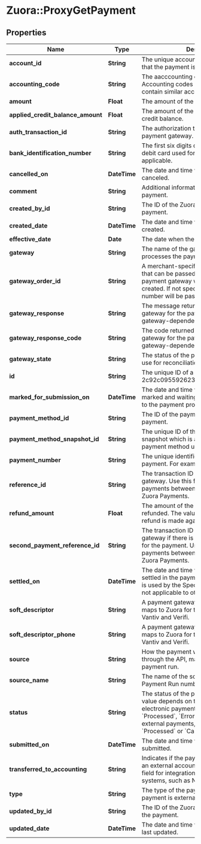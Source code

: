 # Zuora::ProxyGetPayment

## Properties
Name | Type | Description | Notes
------------ | ------------- | ------------- | -------------
**account_id** | **String** | The unique account ID for the customer that the payment is for.  | [optional] 
**accounting_code** | **String** | The aacccounting code for the payment. Accounting codes group transactions that contain similar accounting attributes.  | [optional] 
**amount** | **Float** | The amount of the payment.  | [optional] 
**applied_credit_balance_amount** | **Float** | The amount of the payment to apply to a credit balance.  | [optional] 
**auth_transaction_id** | **String** | The authorization transaction ID from the payment gateway.   | [optional] 
**bank_identification_number** | **String** | The first six digits of the credit card or debit card used for the payment, when applicable.   | [optional] 
**cancelled_on** | **DateTime** | The date and time when the payment was canceled.  | [optional] 
**comment** | **String** | Additional information related to the payment.  | [optional] 
**created_by_id** | **String** | The ID of the Zuora user who created the payment.  | [optional] 
**created_date** | **DateTime** | The date and time when the payment was created.  | [optional] 
**effective_date** | **Date** | The date when the payment takes effect.  | [optional] 
**gateway** | **String** | The name of the gateway instance that processes the payment.   | [optional] 
**gateway_order_id** | **String** | A merchant-specified natural key value that can be passed to the electronic payment gateway when a payment is created. If not specified, the payment number will be passed in instead.  | [optional] 
**gateway_response** | **String** | The message returned from the payment gateway for the payment. This message is gateway-dependent.  | [optional] 
**gateway_response_code** | **String** | The code returned from the payment gateway for the payment. This code is gateway-dependent.  | [optional] 
**gateway_state** | **String** | The status of the payment in the gateway; use for reconciliation.  | [optional] 
**id** | **String** | The unique ID of a payment. For example, 2c92c095592623ea01596621ada84352.  | [optional] 
**marked_for_submission_on** | **DateTime** | The date and time when a payment was marked and waiting for batch submission to the payment process.   | [optional] 
**payment_method_id** | **String** | The ID of the payment method used for the payment.   | [optional] 
**payment_method_snapshot_id** | **String** | The unique ID of the payment method snapshot which is a copy of the particular payment method used in a transaction.  | [optional] 
**payment_number** | **String** | The unique identification number of the payment. For example, P-00000028.  | [optional] 
**reference_id** | **String** | The transaction ID returned by the payment gateway. Use this field to reconcile payments between your gateway and Zuora Payments.  | [optional] 
**refund_amount** | **Float** | The amount of the payment that is refunded. The value of this field is &#x60;0&#x60; if no refund is made against the payment.  | [optional] 
**second_payment_reference_id** | **String** | The transaction ID returned by the payment gateway if there is an additional transaction for the payment. Use this field to reconcile payments between your gateway and Zuora Payments.  | [optional] 
**settled_on** | **DateTime** | The date and time when the payment was settled in the payment processor. This field is used by the Spectrum gateway only and not applicable to other gateways.  | [optional] 
**soft_descriptor** | **String** | A payment gateway-specific field that maps to Zuora for the gateways, Orbital, Vantiv and Verifi.   | [optional] 
**soft_descriptor_phone** | **String** | A payment gateway-specific field that maps to Zuora for the gateways, Orbital, Vantiv and Verifi.  | [optional] 
**source** | **String** | How the payment was created, whether through the API, manually, import, or payment run.  | [optional] 
**source_name** | **String** | The name of the source. The value is a Payment Run number or a file name.  | [optional] 
**status** | **String** | The status of the payment in Zuora. The value depends on the type of payment.  For electronic payments, the status can be &#x60;Processed&#x60;, &#x60;Error&#x60;, or &#x60;Voided&#x60;. For external payments, the status can be &#x60;Processed&#x60; or &#x60;Canceled&#x60;.  | [optional] 
**submitted_on** | **DateTime** | The date and time when the payment was submitted.  | [optional] 
**transferred_to_accounting** | **String** | Indicates if the payment was transferred to an external accounting system. Use this field for integration with accounting systems, such as NetSuite.  | [optional] 
**type** | **String** | The type of the payment, whether the payment is external or electronic.  | [optional] 
**updated_by_id** | **String** | The ID of the Zuora user who last updated the payment.  | [optional] 
**updated_date** | **DateTime** | The date and time when the payment was last updated.  | [optional] 


